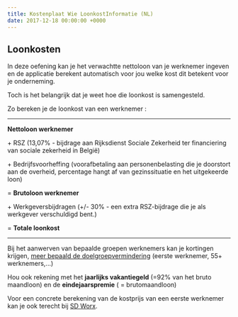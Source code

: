 ```yaml
---
title: Kostenplaat Wie LoonkostInformatie (NL)
date: 2017-12-18 00:00:00 +0000
---
```

## Loonkosten

In deze oefening kan je het verwachtte nettoloon van je werknemer ingeven en de applicatie berekent automatisch voor jou welke kost dit betekent voor je onderneming. 

Toch is het belangrijk dat je weet hoe die loonkost is samengesteld.  

Zo bereken je de loonkost van een werknemer :

---

**Nettoloon werknemer**

\+ RSZ (13,07% - bijdrage aan Rijksdienst Sociale Zekerheid ter financiering van sociale zekerheid in België)

\+ Bedrijfsvoorheffing (voorafbetaling aan personenbelasting die je doorstort aan de overheid, percentage hangt af van gezinssituatie en het uitgekeerde loon)

= **Brutoloon werknemer**

\+ Werkgeversbijdragen (+/- 30% - een extra RSZ-bijdrage die je als werkgever verschuldigd bent.)

= **Totale loonkost**

---

Bij het aanwerven van bepaalde groepen werknemers kan je kortingen krijgen, [meer bepaald de doelgroepvermindering](https://www.werk.be/online-diensten/doelgroepverminderingen) (eerste werknemer, 55+ werknemers,...)

Hou ook rekening met het **jaarlijks vakantiegeld** (=92% van het bruto maandloon) en de **eindejaarspremie** ( = brutomaandloon)

Voor een concrete berekening van de kostprijs van een eerste werknemer kan je ook terecht bij [SD Worx](https://www.sdworx.be/nl-be/startende-ondernemers/aanbod/diensten/personeel-in-dienst-nemen).